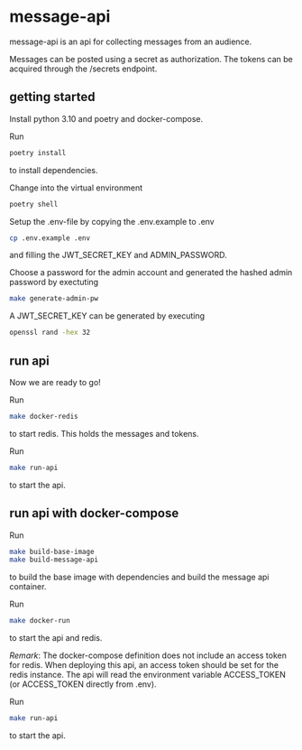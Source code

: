 # message-api
message-api is an api for collecting messages from an audience.

Messages can be posted using a secret as authorization.
The tokens can be acquired through the /secrets endpoint.


## getting started
Install python 3.10 and poetry and docker-compose.

Run
```bash
poetry install
```
to install dependencies.

Change into the virtual environment
```bash
poetry shell
```

Setup the .env-file by copying the .env.example to .env
```bash
cp .env.example .env
```
and filling the JWT_SECRET_KEY and ADMIN_PASSWORD.

Choose a password for the admin account and generated the hashed admin password by exectuting
```bash
make generate-admin-pw
```

A JWT_SECRET_KEY can be generated by executing
```bash
openssl rand -hex 32
```

## run api
Now we are ready to go!

Run
```bash
make docker-redis
```
to start redis. This holds the messages and tokens.

Run
```bash
make run-api
```
to start the api.

## run api with docker-compose
Run
```bash
make build-base-image
make build-message-api
```
to build the base image with dependencies and build the message api container.

Run
```bash
make docker-run
```
to start the api and redis.

*Remark*: The docker-compose definition does not include an access token for redis. When deploying this api, an access token should be set for the redis instance. The api will read the environment variable ACCESS_TOKEN (or ACCESS_TOKEN directly from .env).

Run
```bash
make run-api
```
to start the api.
